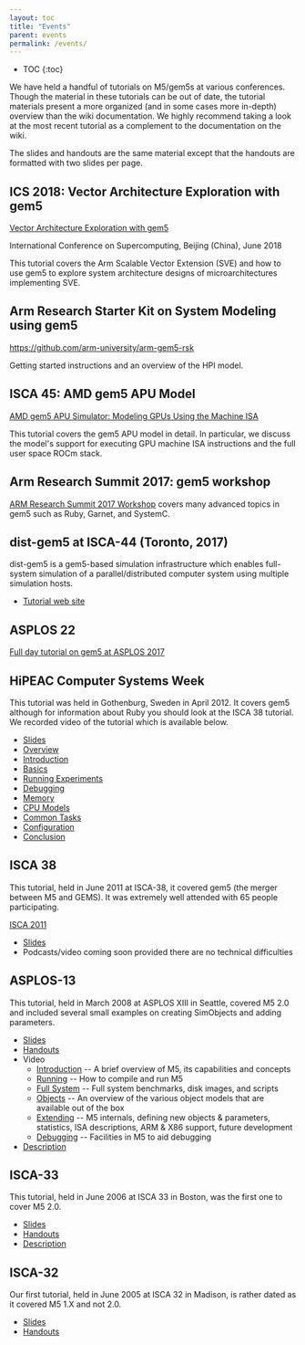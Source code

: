 ```yaml
---
layout: toc
title: "Events"
parent: events
permalink: /events/
---
```

* TOC
{:toc}

We have held a handful of tutorials on M5/gem5s at various conferences. Though
the material in these tutorials can be out of date, the tutorial
materials present a more organized (and in some cases more in-depth)
overview than the wiki documentation. We highly recommend taking a look
at the most recent tutorial as a complement to the documentation on the
wiki.

The slides and handouts are the same material except that the handouts
are formatted with two slides per page.

## ICS 2018: Vector Architecture Exploration with gem5

[Vector Architecture Exploration with
gem5](ics-2018)

International Conference on Supercomputing, Beijing (China), June 2018

This tutorial covers the Arm Scalable Vector Extension (SVE) and how to
use gem5 to explore system architecture designs of microarchitectures
implementing SVE.

## Arm Research Starter Kit on System Modeling using gem5

<https://github.com/arm-university/arm-gem5-rsk>

Getting started instructions and an overview of the HPI model.

## ISCA 45: AMD gem5 APU Model

[AMD gem5 APU Simulator: Modeling GPUs Using the Machine
ISA](isca-2018)

This tutorial covers the gem5 APU model in detail. In particular, we
discuss the model's support for executing GPU machine ISA instructions
and the full user space ROCm stack.

## Arm Research Summit 2017: gem5 workshop

[ARM Research Summit 2017
Workshop](arm-summit-2017) covers many
advanced topics in gem5 such as Ruby, Garnet, and SystemC.

## dist-gem5 at ISCA-44 (Toronto, 2017)

dist-gem5 is a gem5-based simulation infrastructure which enables
full-system simulation of a parallel/distributed computer system using
multiple simulation hosts.

  - [Tutorial web
    site](dist-gem5)

## ASPLOS 22

[Full day tutorial on gem5 at
ASPLOS 2017](asplos-2017)

## HiPEAC Computer Systems Week

This tutorial was held in Gothenburg, Sweden in April 2012. It covers
gem5 although for information about Ruby you should look at the ISCA 38
tutorial. We recorded video of the tutorial which is available
    below.

  - [Slides](http://gem5.org/dist/tutorials/hipeac2012/gem5_hipeac.pdf)
  - [Overview](http://gem5.org/dist/tutorials/hipeac2012/01.overview.m4v)
  - [Introduction](http://gem5.org/dist/tutorials/hipeac2012/02.introduction.m4v)
  - [Basics](http://gem5.org/dist/tutorials/hipeac2012/03.basics.m4v)
  - [Running
    Experiments](http://gem5.org/dist/tutorials/hipeac2012/04.running_experiment.m4v)
  - [Debugging](http://gem5.org/dist/tutorials/hipeac2012/05.debugging.m4v)
  - [Memory](http://gem5.org/dist/tutorials/hipeac2012/06.memory.m4v)
  - [CPU
    Models](http://gem5.org/dist/tutorials/hipeac2012/07.cpu_models.m4v)
  - [Common
    Tasks](http://gem5.org/dist/tutorials/hipeac2012/08.common_tasks.m4v)
  - [Configuration](http://gem5.org/dist/tutorials/hipeac2012/09.configuration.m4v)
  - [Conclusion](http://gem5.org/dist/tutorials/hipeac2012/10.conclusions.m4v)

## ISCA 38

This tutorial, held in June 2011 at ISCA-38, it covered gem5 (the merger
between M5 and GEMS). It was extremely well attended with 65 people
participating.

[ISCA 2011](isca-2011)

  - [Slides](http://www.gem5.org/dist/tutorials/isca_pres_2011.pdf)
  - Podcasts/video coming soon provided there are no technical
    difficulties

## ASPLOS-13

This tutorial, held in March 2008 at ASPLOS XIII in Seattle, covered M5
2.0 and included several small examples on creating SimObjects and
adding parameters.

  - [Slides](http://www.m5sim.org/dist/tutorials/asplos_pres.pdf)
  - [Handouts](http://www.m5sim.org/dist/tutorials/asplos_hand.pdf)
  - Video
      - [Introduction](http://www.m5sim.org/dist/tutorials/introduction.mov)
        -- A brief overview of M5, its capabilities and concepts
      - [Running](http://www.m5sim.org/dist/tutorials/running.mov) --
        How to compile and run M5
      - [Full
        System](http://www.m5sim.org/dist/tutorials/fullsystem.mov) --
        Full system benchmarks, disk images, and scripts
      - [Objects](http://www.m5sim.org/dist/tutorials/objects.mov) -- An
        overview of the various object models that are available out of
        the box
      - [Extending](http://www.m5sim.org/dist/tutorials/extending.mov)
        -- M5 internals, defining new objects & parameters, statistics,
        ISA descriptions, ARM & X86 support, future development
      - [Debugging](http://www.m5sim.org/dist/tutorials/debugging.mov)
        -- Facilities in M5 to aid debugging
  - [Description](asplos-2008)

## ISCA-33

This tutorial, held in June 2006 at ISCA 33 in Boston, was the first one
to cover M5 2.0.

  - [Slides](http://www.m5sim.org/dist/tutorials/isca_pres.pdf)
  - [Handouts](http://www.m5sim.org/dist/tutorials/isca_hand.pdf)
  - [Description](isca-2006)

## ISCA-32

Our first tutorial, held in June 2005 at ISCA 32 in Madison, is rather
dated as it covered M5 1.X and not 2.0.

  - [Slides](http://www.m5sim.org/dist/tutorials/tutorial.ppt)
  - [Handouts](http://www.m5sim.org/dist/tutorials/tutorial.pdf)
